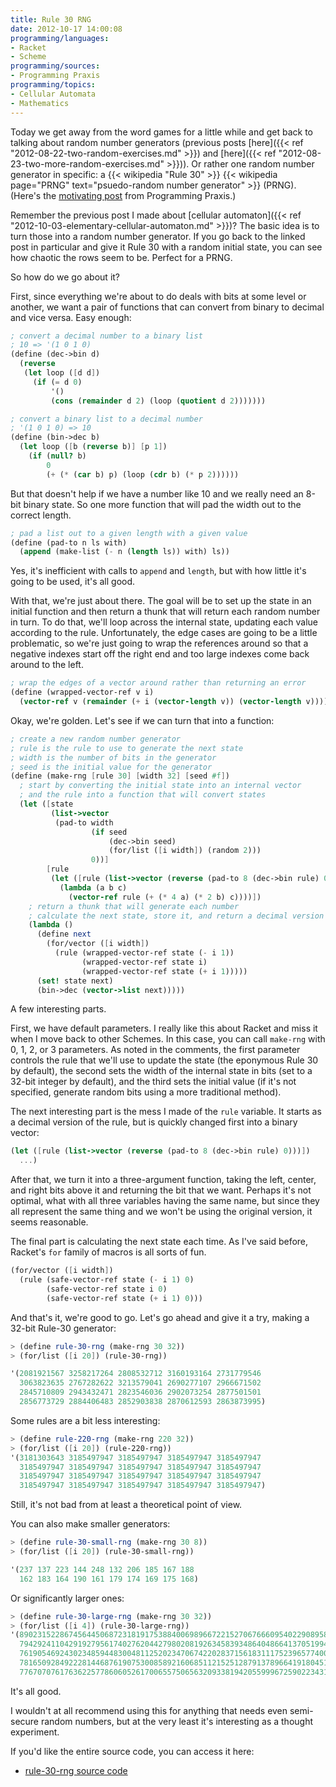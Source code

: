 ```yaml
---
title: Rule 30 RNG
date: 2012-10-17 14:00:08
programming/languages:
- Racket
- Scheme
programming/sources:
- Programming Praxis
programming/topics:
- Cellular Automata
- Mathematics
---
```

Today we get away from the word games for a little while and get back to talking about random number generators (previous posts [here]({{< ref "2012-08-22-two-random-exercises.md" >}}) and [here]({{< ref "2012-08-23-two-more-random-exercises.md" >}})). Or rather one random number generator in specific: a {{< wikipedia "Rule 30" >}} {{< wikipedia page="PRNG" text="psuedo-random number generator" >}} (PRNG). (Here's the <a href="http://programmingpraxis.com/2011/04/29/rule-30-rng/" title="Programming Praxis: Rule 30 RNG">motivating post</a> from Programming Praxis.)

Remember the previous post I made about [cellular automaton]({{< ref "2012-10-03-elementary-cellular-automaton.md" >}})? The basic idea is to turn those into a random number generator. If you go back to the linked post in particular and give it Rule 30 with a random initial state, you can see how chaotic the rows seem to be. Perfect for a PRNG.

<!--more-->

So how do we go about it? 

First, since everything we're about to do deals with bits at some level or another, we want a pair of functions that can convert from binary to decimal and vice versa. Easy enough: 

```scheme
; convert a decimal number to a binary list
; 10 => '(1 0 1 0)
(define (dec->bin d)
  (reverse 
   (let loop ([d d])
     (if (= d 0)
         '()
         (cons (remainder d 2) (loop (quotient d 2)))))))

; convert a binary list to a decimal number
; '(1 0 1 0) => 10
(define (bin->dec b)
  (let loop ([b (reverse b)] [p 1])
    (if (null? b)
        0
        (+ (* (car b) p) (loop (cdr b) (* p 2))))))
```

But that doesn't help if we have a number like 10 and we really need an 8-bit binary state. So one more function that will pad the width out to the correct length.

```scheme
; pad a list out to a given length with a given value
(define (pad-to n ls with)
  (append (make-list (- n (length ls)) with) ls))
```

Yes, it's inefficient with calls to `append` and `length`, but with how little it's going to be used, it's all good. 

With that, we're just about there. The goal will be to set up the state in an initial function and then return a thunk that will return each random number in turn. To do that, we'll loop across the internal state, updating each value according to the rule. Unfortunately, the edge cases are going to be a little problematic, so we're just going to wrap the references around so that a negative indexes start off the right end and too large indexes come back around to the left.

```scheme
; wrap the edges of a vector around rather than returning an error
(define (wrapped-vector-ref v i)
  (vector-ref v (remainder (+ i (vector-length v)) (vector-length v))))
```

Okay, we're golden. Let's see if we can turn that into a function:

```scheme
; create a new random number generator
; rule is the rule to use to generate the next state
; width is the number of bits in the generator
; seed is the initial value for the generator
(define (make-rng [rule 30] [width 32] [seed #f])
  ; start by converting the initial state into an internal vector
  ; and the rule into a function that will convert states
  (let ([state 
         (list->vector 
          (pad-to width 
                  (if seed
                      (dec->bin seed)
                      (for/list ([i width]) (random 2)))
                  0))]
        [rule 
         (let ([rule (list->vector (reverse (pad-to 8 (dec->bin rule) 0)))])
           (lambda (a b c)
             (vector-ref rule (+ (* 4 a) (* 2 b) c))))])
    ; return a thunk that will generate each number
    ; calculate the next state, store it, and return a decimal version
    (lambda ()
      (define next
        (for/vector ([i width])
          (rule (wrapped-vector-ref state (- i 1))
                (wrapped-vector-ref state i)
                (wrapped-vector-ref state (+ i 1)))))
      (set! state next)
      (bin->dec (vector->list next)))))
```

A few interesting parts. 

First, we have default parameters. I really like this about Racket and miss it when I move back to other Schemes. In this case, you can call `make-rng` with 0, 1, 2, or 3 parameters. As noted in the comments, the first parameter controls the rule that we'll use to update the state (the eponymous Rule 30 by default), the second sets the width of the internal state in bits (set to a 32-bit integer by default), and the third sets the initial value (if it's not specified, generate random bits using a more traditional method). 

The next interesting part is the mess I made of the `rule` variable. It starts as a decimal version of the rule, but is quickly changed first into a binary vector: 

```scheme
(let ([rule (list->vector (reverse (pad-to 8 (dec->bin rule) 0)))])
  ...)
```

After that, we turn it into a three-argument function, taking the left, center, and right bits above it and returning the bit that we want. Perhaps it's not optimal, what with all three variables having the same name, but since they all represent the same thing and we won't be using the original version, it seems reasonable.

The final part is calculating the next state each time. As I've said before, Racket's `for` family of macros is all sorts of fun. 

```scheme
(for/vector ([i width])
  (rule (safe-vector-ref state (- i 1) 0)
        (safe-vector-ref state i 0)
        (safe-vector-ref state (+ i 1) 0)))
```

And that's it, we're good to go. Let's go ahead and give it a try, making a 32-bit Rule-30 generator:

```scheme
> (define rule-30-rng (make-rng 30 32))
> (for/list ([i 20]) (rule-30-rng))

'(2081921567 3258217264 2808532712 3160193164 2731779546
  3063823635 2767282622 3213579041 2690277107 2966671502
  2845710809 2943432471 2823546036 2902073254 2877501501
  2856773729 2884406483 2852903838 2870612593 2863873995)
```

Some rules are a bit less interesting: 

```scheme
> (define rule-220-rng (make-rng 220 32))
> (for/list ([i 20]) (rule-220-rng))
'(3181303643 3185497947 3185497947 3185497947 3185497947
  3185497947 3185497947 3185497947 3185497947 3185497947
  3185497947 3185497947 3185497947 3185497947 3185497947
  3185497947 3185497947 3185497947 3185497947 3185497947)
```

Still, it's not bad from at least a theoretical point of view. 

You can also make smaller generators: 

```scheme
> (define rule-30-small-rng (make-rng 30 8))
> (for/list ([i 20]) (rule-30-small-rng))

'(237 137 223 144 248 132 206 185 167 188
  162 183 164 190 161 179 174 169 175 168)
```

Or significantly larger ones:

```scheme
> (define rule-30-large-rng (make-rng 30 32))
> (for/list ([i 4]) (rule-30-large-rng))
'(89023152286745644506872318191753884006989667221527067666095402290895880008920
  79429241104291927956174027620442798020819263458393486404866413705199432492948
  76190546924302348594483004811252023470674220283715618311175239657740025994358
  78165092849222814468761907530085892160685112152512879137896641918045191418565
  77670707617636225778606052617006557506563209338194205599967259022343124184749)
```

It's all good.

I wouldn't at all recommend using this for anything that needs even semi-secure random numbers, but at the very least it's interesting as a thought experiment. 

If you'd like the entire source code, you can access it here:

* [rule-30-rng source code](https://github.com/jpverkamp/small-projects/blob/master/blog/rule-30-rng.rkt "rule-30-rng source code")
